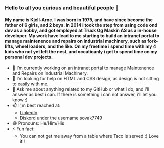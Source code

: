 ### Hello to all you curious and beautiful people 👋


#### My name is Kjell-Arne. I was born in 1975, and have since become the father of 6 girls, and 2 boys. In 2014 i took the step from using code ond dev as a hobby, and got employed at Truck Og Maskin AS as a in-house developer. My work have lead to me starting to build an intranet portal to manage maintenence and repairs on industrial machinery, such as fork-lifts, wheel loaders, and the like. On my freetime i spend time with my 4 kids who not yet left the nest, and occatioanly i get to spend time on my personal dev projects. 

- 🔭 I’m currently working on an intranet portal to manage Maintenence and Repairs on Industrial Machinery.
- 🤔 I’m looking for help on HTML and CSS design, as design is not sitting to easily with me.
- 💬 Ask me about anything related to my GitHub or what i do, and i'll answer as best i can. If there is something i can not answer, i'll let you know :)
- 📫 I',m best reached at:
  * [LinkedIn](https://www.linkedin.com/in/kjell-arne-neshagen-83152222b/)
  * Diskord under the username sovak7749
- 😄 Pronouns: He/Him/His
- ⚡ Fun fact:
  * You can not get me away from a table where Taco is served :) Love it!!
